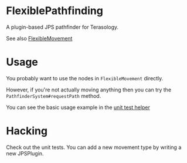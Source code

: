 # FlexiblePathfinding

A plugin-based JPS pathfinder for Terasology.

See also [FlexibleMovement](https://github.com/kaen/FlexibleMovement)

# Usage

You probably want to use the nodes in `FlexibleMovement` directly.

However, if you're not actually moving anything then you can try the `PathfinderSystem#requestPath` method.

You can see the basic usage example in the
[unit test helper](https://github.com/kaen/FlexiblePathfinding/blob/master/src/test/java/org/terasology/flexiblepathfinding/JPSTestHelper.java#L83-L99)

# Hacking

Check out the unit tests. You can add a new movement type by writing a new JPSPlugin.